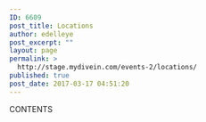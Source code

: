 ```yaml
---
ID: 6609
post_title: Locations
author: edelleye
post_excerpt: ""
layout: page
permalink: >
  http://stage.mydivein.com/events-2/locations/
published: true
post_date: 2017-03-17 04:51:20
---
```

CONTENTS